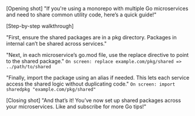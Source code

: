 [Opening shot]
"If you're using a monorepo with multiple Go microservices and need to share common utility code, here’s a quick guide!" 

[Step-by-step walkthrough]

"First, ensure the shared packages are in a pkg directory. Packages in internal can’t be shared across services."

"Next, in each microservice’s go.mod file, use the replace directive to point to the shared package."
```On screen: replace example.com/pkg/shared => ../path/to/shared```

"Finally, import the package using an alias if needed. This lets each service access the shared logic without duplicating code."
```On screen: import sharedpkg "example.com/pkg/shared"```

[Closing shot]
"And that’s it! You’ve now set up shared packages across your microservices. Like and subscribe for more Go tips!"
